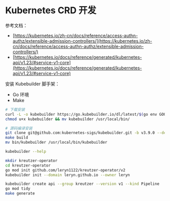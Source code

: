 
# Kubernetes CRD 开发
参考文档：

- [https://kubernetes.io/zh-cn/docs/reference/access-authn-authz/extensible-admission-controllers/](https://kubernetes.io/zh-cn/docs/reference/access-authn-authz/extensible-admission-controllers/)
- [https://kubernetes.io/docs/reference/generated/kubernetes-api/v1.23/#service-v1-core](https://kubernetes.io/docs/reference/generated/kubernetes-api/v1.23/#service-v1-core)

安装 Kubebuilder 脚手架：

- Go 环境
- Make
```bash
# 下载安装
curl -L -o kubebuilder https://go.kubebuilder.io/dl/latest/$(go env GOOS)/$(go env GOARCH)
chmod u+x kubebuilder && mv kubebuilder /usr/local/bin/

# 源码编译安装
git clone git@github.com:kubernetes-sigs/kubebuilder.git -b v3.9.0 --depth 1
make build 
mv bin/kubebuilder /usr/local/bin/kubebuilder

kubebuilder --help

mkdir kreutzer-operator
cd kreutzer-operator
go mod init github.com/leryn1122/kreutzer-operator/v2
kubebuilder init --domain leryn.github.io --owner leryn

kubebuilder create api --group kreutzer --version v1 --kind Pipeline
go mod tidy
make generate
```
